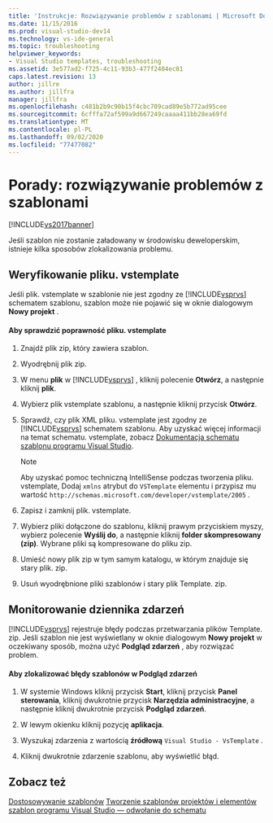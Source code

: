 ```yaml
---
title: 'Instrukcje: Rozwiązywanie problemów z szablonami | Microsoft Docs'
ms.date: 11/15/2016
ms.prod: visual-studio-dev14
ms.technology: vs-ide-general
ms.topic: troubleshooting
helpviewer_keywords:
- Visual Studio templates, troubleshooting
ms.assetid: 3e577ad2-f725-4c11-93b3-477f2404ec81
caps.latest.revision: 13
author: jillre
ms.author: jillfra
manager: jillfra
ms.openlocfilehash: c481b2b9c90b15f4cbc709cad89e5b772ad95cee
ms.sourcegitcommit: 6cfffa72af599a9d667249caaaa411bb28ea69fd
ms.translationtype: MT
ms.contentlocale: pl-PL
ms.lasthandoff: 09/02/2020
ms.locfileid: "77477082"
---
```

# <a name="how-to-troubleshoot-templates"></a>Porady: rozwiązywanie problemów z szablonami
[!INCLUDE[vs2017banner](../includes/vs2017banner.md)]

Jeśli szablon nie zostanie załadowany w środowisku deweloperskim, istnieje kilka sposobów zlokalizowania problemu.

## <a name="validating-the-vstemplate-file"></a>Weryfikowanie pliku. vstemplate
 Jeśli plik. vstemplate w szablonie nie jest zgodny ze [!INCLUDE[vsprvs](../includes/vsprvs-md.md)] schematem szablonu, szablon może nie pojawić się w oknie dialogowym **Nowy projekt** .

#### <a name="to-validate-the-vstemplate-file"></a>Aby sprawdzić poprawność pliku. vstemplate

1. Znajdź plik zip, który zawiera szablon.

2. Wyodrębnij plik zip.

3. W menu **plik** w [!INCLUDE[vsprvs](../includes/vsprvs-md.md)] , kliknij polecenie **Otwórz**, a następnie kliknij **plik**.

4. Wybierz plik vstemplate szablonu, a następnie kliknij przycisk **Otwórz**.

5. Sprawdź, czy plik XML pliku. vstemplate jest zgodny ze [!INCLUDE[vsprvs](../includes/vsprvs-md.md)] schematem szablonu. Aby uzyskać więcej informacji na temat schematu. vstemplate, zobacz [Dokumentacja schematu szablonu programu Visual Studio](../extensibility/visual-studio-template-schema-reference.md).

    > [!NOTE]
    > Aby uzyskać pomoc techniczną IntelliSense podczas tworzenia pliku. vstemplate, Dodaj `xmlns` atrybut do `VSTemplate` elementu i przypisz mu wartość `http://schemas.microsoft.com/developer/vstemplate/2005` .

6. Zapisz i zamknij plik. vstemplate.

7. Wybierz pliki dołączone do szablonu, kliknij prawym przyciskiem myszy, wybierz polecenie **Wyślij do**, a następnie kliknij **folder skompresowany (zip)**. Wybrane pliki są kompresowane do pliku zip.

8. Umieść nowy plik zip w tym samym katalogu, w którym znajduje się stary plik. zip.

9. Usuń wyodrębnione pliki szablonów i stary plik Template. zip.

## <a name="monitoring-the-event-log"></a>Monitorowanie dziennika zdarzeń
 [!INCLUDE[vsprvs](../includes/vsprvs-md.md)] rejestruje błędy podczas przetwarzania plików Template. zip. Jeśli szablon nie jest wyświetlany w oknie dialogowym **Nowy projekt** w oczekiwany sposób, można użyć **Podgląd zdarzeń** , aby rozwiązać problem.

#### <a name="to-locate-template-errors-in-event-viewer"></a>Aby zlokalizować błędy szablonów w Podgląd zdarzeń

1. W systemie Windows kliknij przycisk **Start**, kliknij przycisk **Panel sterowania**, kliknij dwukrotnie przycisk **Narzędzia administracyjne**, a następnie kliknij dwukrotnie przycisk **Podgląd zdarzeń**.

2. W lewym okienku kliknij pozycję **aplikacja**.

3. Wyszukaj zdarzenia z wartością **źródłową** `Visual Studio - VsTemplate` .

4. Kliknij dwukrotnie zdarzenie szablonu, aby wyświetlić błąd.

## <a name="see-also"></a>Zobacz też
 [Dostosowywanie szablonów](../ide/customizing-project-and-item-templates.md) [Tworzenie szablonów projektów i elementów](../ide/creating-project-and-item-templates.md) [szablon programu Visual Studio — odwołanie do schematu](../extensibility/visual-studio-template-schema-reference.md)
